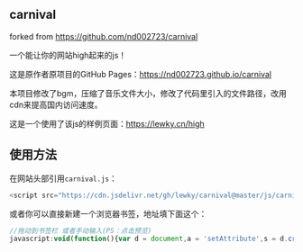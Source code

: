 ## carnival

forked from https://github.com/nd002723/carnival

一个能让你的网站high起来的js！

这是原作者原项目的GitHub Pages：https://nd002723.github.io/carnival

本项目修改了bgm，压缩了音乐文件大小，修改了代码里引入的文件路径，改用cdn来提高国内访问速度。

这是一个使用了该js的样例页面：https://lewky.cn/high

## 使用方法

在网站头部引用`carnival.js`：
```javascript
<script src="https://cdn.jsdelivr.net/gh/lewky/carnival@master/js/carnival.js"></script>
```

或者你可以直接新建一个浏览器书签，地址填下面这个：
```javascript
//拖动到书签栏 或者手动输入(PS：点击预览)
javascript:void(function(){var d = document,a = 'setAttribute',s = d.createElement('script');s[a]('tyle','text/javascript');s[a]('src','https://cdn.jsdelivr.net/gh/lewky/carnival@master/js/carnival.js');d.head.appendChild(s);})();
```

